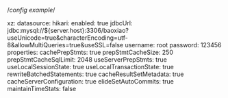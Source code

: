 /*config example*/

xz:
	datasource:
		hikari: 
			enabled: true
		    jdbcUrl: jdbc:mysql://${server.host}:3306/baoxiao?useUnicode=true&characterEncoding=utf-8&allowMultiQueries=true&useSSL=false
		    username: root
		    password: 123456
	    	properties:
			    cachePrepStmts: true
			    prepStmtCacheSize: 250
			    prepStmtCacheSqlLimit: 2048
			    useServerPrepStmts: true
			    useLocalSessionState: true
			    useLocalTransactionState: true
			    rewriteBatchedStatements: true
			    cacheResultSetMetadata: true
			    cacheServerConfiguration: true
			    elideSetAutoCommits: true
			    maintainTimeStats: false  
